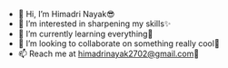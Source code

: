 - 👋 Hi, I’m Himadri Nayak😎
- 👀 I’m interested in sharpening my skills✨
- 🌱 I’m currently learning everything🤪
- 💞️ I’m looking to collaborate on something really cool🤩
- 📫 Reach me at himadrinayak2702@gmail.com🚗

<!---
agentgrey/agentgrey is a ✨ special ✨ repository because its `README.md` (this file) appears on your GitHub profile.
You can click the Preview link to take a look at your changes.
--->
